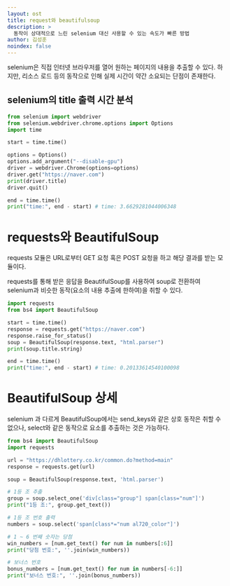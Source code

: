 ```yaml
---
layout: ost
title: request와 beautifulsoup
description: >
  동작이 상대적으로 느린 selenium 대신 사용할 수 있는 속도가 빠른 방법
author: 김성훈
noindex: false
---
```


selenium은 직접 인터넷 브라우저를 열어 원하는 페이지의 내용을 추출할 수 있다.
하지만, 리소스 로드 등의 동작으로 인해 실제 시간이 약간 소요되는 단점이 존재한다.

## selenium의 title 출력 시간 분석

```python
from selenium import webdriver
from selenium.webdriver.chrome.options import Options
import time

start = time.time()

options = Options()
options.add_argument("--disable-gpu")
driver = webdriver.Chrome(options=options)
driver.get("https://naver.com")
print(driver.title)
driver.quit()

end = time.time()
print("time:", end - start) # time: 3.6629281044006348
```

# requests와 BeautifulSoup

requests 모듈은 URL로부터 GET 요청 혹은 POST 요청을 하고 해당 결과를 받는 모듈이다.

requests를 통해 받은 응답을 BeautifulSoup를 사용하여 soup로 전환하여 selenium과 비슷한 동작(요소의 내용 추출에 한하여)을 취할 수 있다.

```python
import requests 
from bs4 import BeautifulSoup

start = time.time()
response = requests.get("https://naver.com")
response.raise_for_status()
soup = BeautifulSoup(response.text, "html.parser")
print(soup.title.string)

end = time.time()
print("time:", end - start) # time: 0.20133614540100098
```

# BeautifulSoup 상세

selenium 과 다르게 BeautifulSoup에서는 send_keys와 같은 상호 동작은 취할 수 없으나, select와 같은 동작으로 요소를 추출하는 것은 가능하다.

```python
from bs4 import BeautifulSoup
import requests

url = "https://dhlottery.co.kr/common.do?method=main"
response = requests.get(url)

soup = BeautifulSoup(response.text, 'html.parser')

# 1등 조 추출
group = soup.select_one('div[class="group"] span[class="num"]')
print("1등 조:", group.get_text())

# 1등 조 번호 출력
numbers = soup.select('span[class*="num al720_color"]')

# 1 ~ 6 번째 숫자는 당첨
win_numbers = [num.get_text() for num in numbers[:6]]
print("당첨 번호:", ''.join(win_numbers))

# 보너스 번호
bonus_numbers = [num.get_text() for num in numbers[-6:]]
print("보너스 번호:", ''.join(bonus_numbers))
```